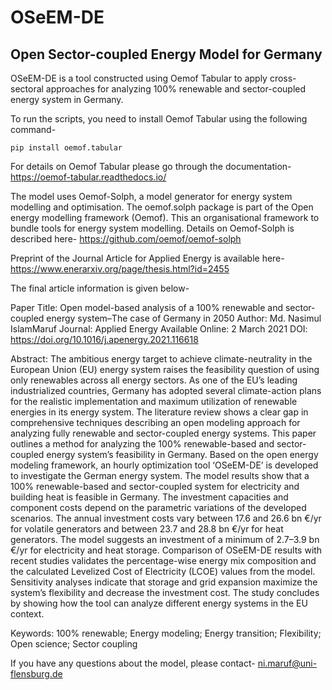 # OSeEM-DE
## Open Sector-coupled Energy Model for Germany

OSeEM-DE is a tool constructed using Oemof Tabular to apply cross-sectoral approaches for analyzing 100% renewable and sector-coupled energy system in Germany.

To run the scripts, you need to install Oemof Tabular using the following command- 
```
pip install oemof.tabular
```
For details on Oemof Tabular please go through the documentation-
https://oemof-tabular.readthedocs.io/

The model uses Oemof-Solph, a model generator for energy system modelling and optimisation. The oemof.solph package is part of the Open energy modelling framework (Oemof). This an organisational framework to bundle tools for energy system modelling. Details on Oemof-Solph is described here- https://github.com/oemof/oemof-solph

Preprint of the Journal Article for Applied Energy is available here-
https://www.enerarxiv.org/page/thesis.html?id=2455

The final article information is given below-

Paper Title: Open model-based analysis of a 100% renewable and sector-coupled energy system–The case of Germany in 2050
Author: Md. Nasimul IslamMaruf
Journal: Applied Energy
Available Online: 2 March 2021
DOI: https://doi.org/10.1016/j.apenergy.2021.116618 

Abstract: The ambitious energy target to achieve climate-neutrality in the European Union (EU) energy system raises the feasibility question of using only renewables across all energy sectors. As one of the EU’s leading industrialized countries, Germany has adopted several climate-action plans for the realistic implementation and maximum utilization of renewable energies in its energy system. The literature review shows a clear gap in comprehensive techniques describing an open modeling approach for analyzing fully renewable and sector-coupled energy systems. This paper outlines a method for analyzing the 100% renewable-based and sector-coupled energy system’s feasibility in Germany. Based on the open energy modeling framework, an hourly optimization tool ‘OSeEM-DE’ is developed to investigate the German energy system. The model results show that a 100% renewable-based and sector-coupled system for electricity and building heat is feasible in Germany. The investment capacities and component costs depend on the parametric variations of the developed scenarios. The annual investment costs vary between 17.6 and 26.6 bn €/yr for volatile generators and between 23.7 and 28.8 bn €/yr for heat generators. The model suggests an investment of a minimum of 2.7–3.9 bn €/yr for electricity and heat storage. Comparison of OSeEM-DE results with recent studies validates the percentage-wise energy mix composition and the calculated Levelized Cost of Electricity (LCOE) values from the model. Sensitivity analyses indicate that storage and grid expansion maximize the system’s flexibility and decrease the investment cost. The study concludes by showing how the tool can analyze different energy systems in the EU context.

Keywords: 100% renewable; Energy modeling; Energy transition; Flexibility; Open science; Sector coupling

If you have any questions about the model, please contact- 
ni.maruf@uni-flensburg.de
